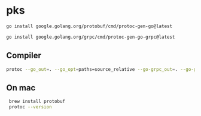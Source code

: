 # pks
```bash
go install google.golang.org/protobuf/cmd/protoc-gen-go@latest
```

```bash
go install google.golang.org/grpc/cmd/protoc-gen-go-grpc@latest
```

## Compiler
```bash
protoc --go_out=. --go_opt=paths=source_relative --go-grpc_out=. --go-grpc_opt=paths=source_relative proto/student.proto
```

## On mac
```bash
 brew install protobuf
 protoc --version
```